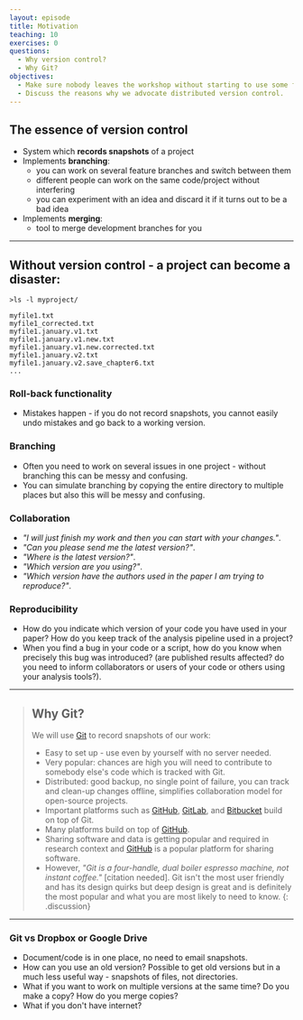 ```yaml
---
layout: episode
title: Motivation
teaching: 10
exercises: 0
questions:
  - Why version control?
  - Why Git?
objectives:
  - Make sure nobody leaves the workshop without starting to use some form of version control.
  - Discuss the reasons why we advocate distributed version control.
---
```


## The essence of version control

- System which **records snapshots** of a project
- Implements **branching**:
  - you can work on several feature branches and switch between them
  - different people can work on the same code/project without interfering
  - you can experiment with an idea and discard it if it turns out to be a bad idea
- Implements **merging**:
  - tool to merge development branches for you

---

## Without version control - a project can become a disaster:


```shell
>ls -l myproject/

myfile1.txt
myfile1_corrected.txt
myfile1.january.v1.txt
myfile1.january.v1.new.txt
myfile1.january.v1.new.corrected.txt
myfile1.january.v2.txt
myfile1.january.v2.save_chapter6.txt
...
```

### Roll-back functionality

- Mistakes happen - if you do not record snapshots, you cannot easily undo mistakes and go back to a working version.


### Branching

- Often you need to work on several issues in one project - without branching this can be messy and confusing.
- You can simulate branching by copying the entire directory to multiple places but also this will be messy and confusing.


### Collaboration

- *"I will just finish my work and then you can start with your changes."*.
- *"Can you please send me the latest version?"*.
- *"Where is the latest version?"*.
- *"Which version are you using?"*.
- *"Which version have the authors used in the paper I am trying to reproduce?"*.


### Reproducibility

- How do you indicate which version of your code you have used in your paper? How do you keep track of the analysis pipeline used in a project?
- When you find a bug in your code or a script, how do you know when precisely this bug was introduced? 
  (are published results affected? do you need to inform collaborators or users of your code or others using your analysis tools?).

---

> ## Why Git?
>
> We will use [Git](https://git-scm.com) to record snapshots of our work:
> - Easy to set up - use even by yourself with no server needed.
> - Very popular: chances are high you will need to contribute to somebody else's code which is tracked with Git.
> - Distributed: good backup, no single point of failure, you can track and clean-up changes offline, simplifies collaboration model for open-source projects.
> - Important platforms such as [GitHub](https://github.com), [GitLab](https://gitlab.com), and [Bitbucket](https://bitbucket.org)
>   build on top of Git.
> - Many platforms build on top of [GitHub](https://github.com).
> - Sharing software and data is getting popular and required in research context
>   and [GitHub](https://github.com) is a popular platform for sharing software.
> - However, *"Git is a four-handle, dual boiler espresso machine, not instant coffee."* [citation needed].
>   Git isn't the most user friendly and has its design quirks but deep design
>   is great and is definitely the most popular and what you are most likely to
>   need to know.
{: .discussion}

---

### Git vs Dropbox or Google Drive

- Document/code is in one place, no need to email snapshots.
- How can you use an old version? Possible to get old versions but in a much less useful way - snapshots of files, not directories.
- What if you want to work on multiple versions at the same time? Do you make a copy? How do you merge copies?
- What if you don't have internet?


